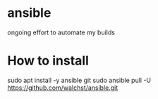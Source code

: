 # ansible
ongoing effort to automate my builds

# How to install
sudo apt install -y ansible git
sudo ansible pull -U https://github.com/walchst/ansible.git
